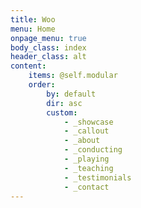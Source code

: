 ```yaml
---
title: Woo
menu: Home
onpage_menu: true
body_class: index
header_class: alt
content:
    items: @self.modular
    order:
        by: default
        dir: asc
        custom:
            - _showcase
            - _callout
            - _about
            - _conducting
            - _playing
            - _teaching
            - _testimonials
            - _contact
---
```



